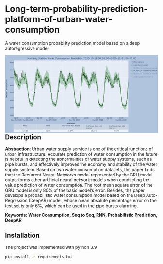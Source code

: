 # Long-term-probability-prediction-platform-of-urban-water-consumption
A water consumption probability prediction model based on a deep autoregressive model

<img align="right" src="water_consumption.png">

## Description
 **Abstraction**: Urban water supply service is one of the critical functions of urban infrastructure. Accurate prediction of water consumption in the future is helpful in detecting the abnormalities of water supply systems, such as pipe bursts, and effectively improves the economy and stability of the water supply system. Based on two water consumption datasets, the paper finds that the Recurrent Neural Networks model represented by the GRU model outperforms other artificial neural network models when conducting the value prediction of water consumption. The root mean square error of the GRU model is only 80% of the basic model’s error. Besides, the paper develops a probabilistic water consumption model based on the Deep Auto-Regression (DeepAR) model, whose mean absolute percentage error on the test set is only 6%, which can be used in the pipe bursts alarming.


**Keywords: Water Consumption, Seq to Seq, RNN, Probabilistic Prediction, DeepAR**

## Installation
The project was implemented with python 3.9

```bash
pip install -r requirements.txt
```
